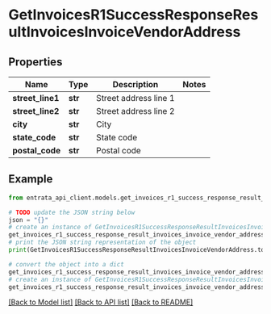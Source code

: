 # GetInvoicesR1SuccessResponseResultInvoicesInvoiceVendorAddress


## Properties

Name | Type | Description | Notes
------------ | ------------- | ------------- | -------------
**street_line1** | **str** | Street address line 1 | 
**street_line2** | **str** | Street address line 2 | 
**city** | **str** | City | 
**state_code** | **str** | State code | 
**postal_code** | **str** | Postal code | 

## Example

```python
from entrata_api_client.models.get_invoices_r1_success_response_result_invoices_invoice_vendor_address import GetInvoicesR1SuccessResponseResultInvoicesInvoiceVendorAddress

# TODO update the JSON string below
json = "{}"
# create an instance of GetInvoicesR1SuccessResponseResultInvoicesInvoiceVendorAddress from a JSON string
get_invoices_r1_success_response_result_invoices_invoice_vendor_address_instance = GetInvoicesR1SuccessResponseResultInvoicesInvoiceVendorAddress.from_json(json)
# print the JSON string representation of the object
print(GetInvoicesR1SuccessResponseResultInvoicesInvoiceVendorAddress.to_json())

# convert the object into a dict
get_invoices_r1_success_response_result_invoices_invoice_vendor_address_dict = get_invoices_r1_success_response_result_invoices_invoice_vendor_address_instance.to_dict()
# create an instance of GetInvoicesR1SuccessResponseResultInvoicesInvoiceVendorAddress from a dict
get_invoices_r1_success_response_result_invoices_invoice_vendor_address_from_dict = GetInvoicesR1SuccessResponseResultInvoicesInvoiceVendorAddress.from_dict(get_invoices_r1_success_response_result_invoices_invoice_vendor_address_dict)
```
[[Back to Model list]](../README.md#documentation-for-models) [[Back to API list]](../README.md#documentation-for-api-endpoints) [[Back to README]](../README.md)


